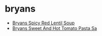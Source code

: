 # bryans

 * [Bryans Spicy Red Lentil Soup](index/b/bryans-spicy-red-lentil-soup.json)
 * [Bryans Sweet And Hot Tomato Pasta Sa](index/b/bryans-sweet-and-hot-tomato-pasta-sa.json)
